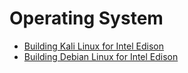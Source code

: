# Operating System

- [Building Kali Linux for Intel Edison
](http://www.hackgnar.com/2016/02/building-kali-linux-for-intel-edison.html)
- [Building Debian Linux for Intel Edison](http://www.hackgnar.com/2016/02/building-debian-linux-for-intel-edison.html)